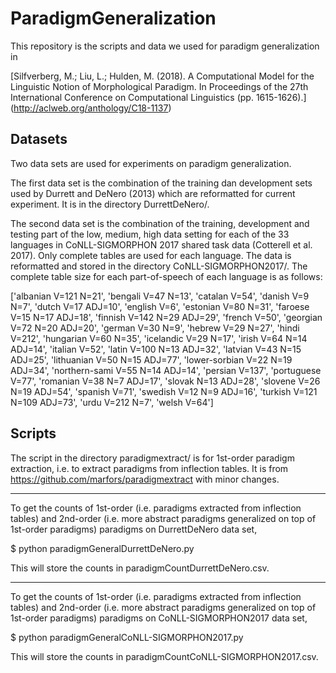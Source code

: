# ParadigmGeneralization

This repository is the scripts and data we used for paradigm generalization in 

[Silfverberg, M.; Liu, L.; Hulden, M. (2018). A Computational Model for the Linguistic Notion of Morphological Paradigm. In Proceedings of the 27th International Conference on Computational Linguistics (pp. 1615-1626).] (http://aclweb.org/anthology/C18-1137)

## Datasets

Two data sets are used for experiments on paradigm generalization.

The first data set is the combination of the training dan development sets used by Durrett and DeNero (2013) which are reformatted for current experiment. It is in the directory DurrettDeNero/.

The second data set is the combination of the training, development and testing part of the low, medium, high data setting for each of the 33 languages in CoNLL-SIGMORPHON 2017 shared task data (Cotterell et al. 2017). Only complete tables are used for each language. The data is reformatted and stored in the directory CoNLL-SIGMORPHON2017/. The complete table size for each part-of-speech of each language is as follows:

['albanian V=121 N=21', 'bengali V=47 N=13', 'catalan V=54', 'danish V=9 N=7', 'dutch V=17 ADJ=10', 'english V=6', 'estonian V=80 N=31', 'faroese V=15 N=17 ADJ=18', 'finnish V=142 N=29 ADJ=29', 'french V=50', 'georgian V=72 N=20 ADJ=20', 'german V=30 N=9', 'hebrew V=29 N=27', 'hindi V=212', 'hungarian V=60 N=35', 'icelandic V=29 N=17', 'irish V=64 N=14 ADJ=14', 'italian V=52', 'latin V=100 N=13 ADJ=32', 'latvian V=43 N=15 ADJ=25', 'lithuanian V=50 N=15 ADJ=77', 'lower-sorbian V=22 N=19 ADJ=34', 'northern-sami V=55 N=14 ADJ=14', 'persian V=137', 'portuguese V=77', 'romanian V=38 N=7 ADJ=17', 'slovak N=13 ADJ=28', 'slovene V=26 N=19 ADJ=54', 'spanish V=71', 'swedish V=12 N=9 ADJ=16', 'turkish V=121 N=109 ADJ=73', 'urdu V=212 N=7', 'welsh V=64']

## Scripts

The script in the directory paradigmextract/ is for 1st-order paradigm extraction, i.e. to extract paradigms from inflection tables. It is from https://github.com/marfors/paradigmextract with minor changes.

-------------------------------------------------------------

To get the counts of 1st-order (i.e. paradigms extracted from inflection tables) and 2nd-order (i.e. more abstract paradigms generalized on top of 1st-order paradigms) paradigms on DurrettDeNero data set,

$ python paradigmGeneralDurrettDeNero.py

This will store the counts in paradigmCountDurrettDeNero.csv.

-------------------------------------------------------------

To get the counts of 1st-order (i.e. paradigms extracted from inflection tables) and 2nd-order (i.e. more abstract paradigms generalized on top of 1st-order paradigms) paradigms on CoNLL-SIGMORPHON2017 data set,

$ python paradigmGeneralCoNLL-SIGMORPHON2017.py

This will store the counts in paradigmCountCoNLL-SIGMORPHON2017.csv.


